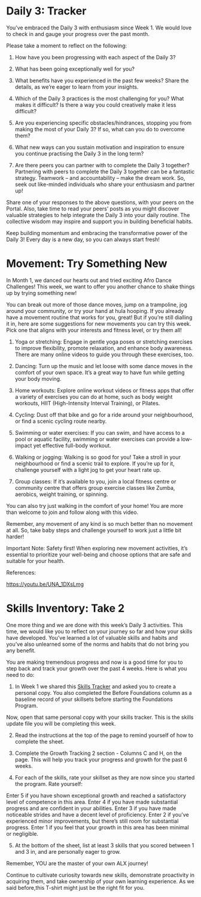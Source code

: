 # Daily 3: Tracker
You’ve embraced the Daily 3 with enthusiasm since Week 1. We would love to check in and gauge your progress over the past month.

Please take a moment to reflect on the following:

1. How have you been progressing with each aspect of the Daily 3?

2. What has been going exceptionally well for you?

3. What benefits have you experienced in the past few weeks? Share the details, as we’re eager to learn from your insights.

4. Which of the Daily 3 practices is the most challenging for you? What makes it difficult? Is there a way you could creatively make it less difficult?

5. Are you experiencing specific obstacles/hindrances, stopping you from making the most of your Daily 3? If so, what can you do to overcome them?

6. What new ways can you sustain motivation and inspiration to ensure you continue practising the Daily 3 in the long term?

7. Are there peers you can partner with to complete the Daily 3 together? Partnering with peers to complete the Daily 3 together can be a fantastic strategy. Teamwork – and accountability – make the dream work. So, seek out like-minded individuals who share your enthusiasm and partner up!

Share one of your responses to the above questions, with your peers on the Portal. Also, take time to read your peers’ posts as you might discover valuable strategies to help integrate the Daily 3 into your daily routine. The collective wisdom may inspire and support you in building beneficial habits.

Keep building momentum and embracing the transformative power of the Daily 3! Every day is a new day, so you can always start fresh!

# Movement: Try Something New
In Month 1, we danced our hearts out and tried exciting Afro Dance Challenges! This week, we want to offer you another chance to shake things up by trying something new!

You can break out more of those dance moves, jump on a trampoline, jog around your community, or try your hand at hula hooping. If you already have a movement routine that works for you, great! But if you’re still dialling it in, here are some suggestions for new movements you can try this week. Pick one that aligns with your interests and fitness level, or try them all!

1. Yoga or stretching: Engage in gentle yoga poses or stretching exercises to improve flexibility, promote relaxation, and enhance body awareness. There are many online videos to guide you through these exercises, too.

2. Dancing: Turn up the music and let loose with some dance moves in the comfort of your own space. It’s a great way to have fun while getting your body moving.

3. Home workouts: Explore online workout videos or fitness apps that offer a variety of exercises you can do at home, such as body weight workouts, HIIT (High-Intensity Interval Training), or Pilates.

4. Cycling: Dust off that bike and go for a ride around your neighbourhood, or find a scenic cycling route nearby.

5. Swimming or water exercises: If you can swim, and have access to a pool or aquatic facility, swimming or water exercises can provide a low-impact yet effective full-body workout.

6. Walking or jogging: Walking is so good for you! Take a stroll in your neighbourhood or find a scenic trail to explore. If you’re up for it, challenge yourself with a light jog to get your heart rate up.

7. Group classes: If it’s available to you, join a local fitness centre or community centre that offers group exercise classes like Zumba, aerobics, weight training, or spinning.

You can also try just walking in the comfort of your home! You are more than welcome to join and follow along with this video.

Remember, any movement of any kind is so much better than no movement at all. So, take baby steps and challenge yourself to work just a little bit harder!

Important Note: Safety first! When exploring new movement activities, it’s essential to prioritize your well-being and choose options that are safe and suitable for your health.



References:

https://youtu.be/UNA_1DXsLmg

# Skills Inventory: Take 2
One more thing and we are done with this week’s Daily 3 activities. This time, we would like you to reflect on your journey so far and how your skills have developed. You’ve learned a lot of valuable skills and habits and you’ve also unlearned some of the norms and habits that do not bring you any benefit.

You are making tremendous progress and now is a good time for you to step back and track your growth over the past 4 weeks. Here is what you need to do:

1. In Week 1 we shared this [Skills Tracker](https://intranet.alxswe.com/rltoken/rNt2rbxhJf5lSd_R29T4xw) and asked you to create a personal copy. You also completed the Before Foundations column as a baseline record of your skillsets before starting the Foundations Program.

Now, open that same personal copy with your skills tracker. This is the skills update file you will be completing this week.

2. Read the instructions at the top of the page to remind yourself of how to complete the sheet.



3. Complete the Growth Tracking 2 section - Columns C and H, on the page. This will help you track your progress and growth for the past 6 weeks.



4. For each of the skills, rate your skillset as they are now since you started the program. Rate yourself:

Enter 5 if you have shown exceptional growth and reached a satisfactory level of competence in this area. Enter 4 if you have made substantial progress and are confident in your abilities. Enter 3 if you have made noticeable strides and have a decent level of proficiency. Enter 2 if you’ve experienced minor improvements, but there’s still room for substantial progress. Enter 1 if you feel that your growth in this area has been minimal or negligible.

5. At the bottom of the sheet, list at least 3 skills that you scored between 1 and 3 in, and are personally eager to grow.

Remember, YOU are the master of your own ALX journey!

Continue to cultivate curiosity towards new skills, demonstrate proactivity in acquiring them, and take ownership of your own learning experience. As we said before,this T-shirt might just be the right fit for you.



